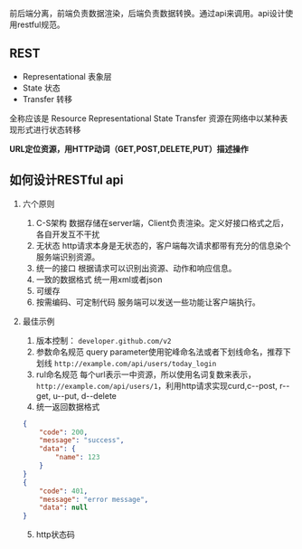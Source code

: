 前后端分离，前端负责数据渲染，后端负责数据转换。通过api来调用。api设计使用restful规范。


## REST 
- Representational 表象层
- State 状态
- Transfer 转移
  
全称应该是 Resource Representational State Transfer 资源在网络中以某种表现形式进行状态转移

**URL定位资源，用HTTP动词（GET,POST,DELETE,PUT）描述操作**

## 如何设计RESTful api
1. 六个原则
   1. C-S架构 数据存储在server端，Client负责渲染。定义好接口格式之后，各自开发互不干扰
   2. 无状态 http请求本身是无状态的，客户端每次请求都带有充分的信息染个服务端识别资源。
   3. 统一的接口 根据请求可以识别出资源、动作和响应信息。
   4. 一致的数据格式 统一用xml或者json
   5. 可缓存
   6. 按需编码、可定制代码  服务端可以发送一些功能让客户端执行。

2. 最佳示例
   1. 版本控制： `developer.github.com/v2`
   2. 参数命名规范  query parameter使用驼峰命名法或者下划线命名，推荐下划线 `http://example.com/api/users/today_login`
   3. rul命名规范  每个url表示一中资源，所以使用名词复数来表示，`http://example.com/api/users/1`，利用http请求实现curd,c--post, r--get, u--put, d--delete
   4. 统一返回数据格式
    ```json
    {
        "code": 200,
        "message": "success",
        "data": {
            "name": 123
        }
    }
    {
        "code": 401,
        "message": "error message",
        "data": null
    }
    ```
    5. http状态码